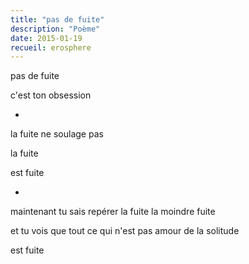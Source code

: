 ```yaml
---
title: "pas de fuite"
description: "Poème"
date: 2015-01-19
recueil: erosphere
---
```


pas de fuite

c'est ton obsession

*

la fuite ne soulage pas

la fuite

est fuite

*

maintenant tu sais repérer la fuite
la moindre fuite

et tu vois
que tout ce qui n'est pas amour de la solitude

est fuite
